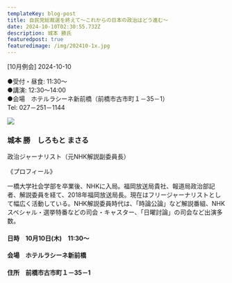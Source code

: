 ```yaml
---
templateKey: blog-post
title: 自民党総裁選を終えて～これからの日本の政治はどう進む～
date: 2024-10-10T02:30:55.732Z
description: 城本 勝氏
featuredpost: true
featuredimage: /img/202410-1x.jpg
---
```

\[10月例会] 2024-10-10

●受付・昼食: 11:30〜\
●講演: 12:30〜14:00\
●会場　ホテルラシーネ新前橋（前橋市古市町１－35－1）\
Tel: 027－251－1144

![](/img/202410-1x.jpg)

### 城本 勝　しろもと まさる

政治ジャーナリスト（元NHK解説副委員長）

《プロフィール》

一橋大学社会学部を卒業後、NHKに入局。福岡放送局貴社、報道局政治部記者、解説委員を経て、2018年福岡放送局長。現在はフリージャーナリストとして幅広く活動している。NHK解説委員時代は、「時論公論」など解説番組、NHKスペシャル・選挙特番などの司会・キャスター、「日曜討論」の司会など出演多数。

#### 日時　10月10日(木)　11:30〜

#### 会場　ホテルラシーネ新前橋

#### 住所　前橋市古市町１－35－1